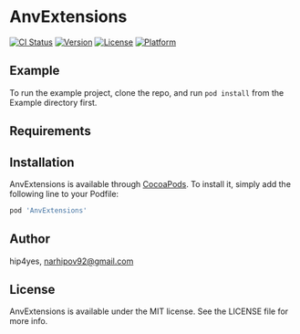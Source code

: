 # AnvExtensions

[![CI Status](http://img.shields.io/travis/hip4yes/AnvExtensions.svg?style=flat)](https://travis-ci.org/hip4yes/AnvExtensions)
[![Version](https://img.shields.io/cocoapods/v/AnvExtensions.svg?style=flat)](http://cocoapods.org/pods/AnvExtensions)
[![License](https://img.shields.io/cocoapods/l/AnvExtensions.svg?style=flat)](http://cocoapods.org/pods/AnvExtensions)
[![Platform](https://img.shields.io/cocoapods/p/AnvExtensions.svg?style=flat)](http://cocoapods.org/pods/AnvExtensions)

## Example

To run the example project, clone the repo, and run `pod install` from the Example directory first.

## Requirements

## Installation

AnvExtensions is available through [CocoaPods](http://cocoapods.org). To install
it, simply add the following line to your Podfile:

```ruby
pod 'AnvExtensions'
```

## Author

hip4yes, narhipov92@gmail.com

## License

AnvExtensions is available under the MIT license. See the LICENSE file for more info.
